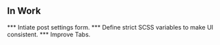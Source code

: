 

## In Work <br/>

\*\*\* Intiate post settings form.
\*\*\* Define strict SCSS variables to make UI consistent.
\*\*\* Improve Tabs.
